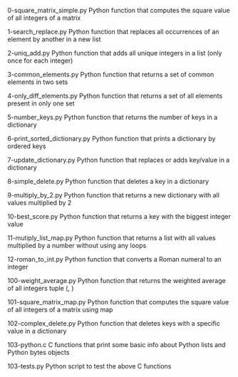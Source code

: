 0-square_matrix_simple.py	Python function that computes the square value of all integers of a matrix

1-search_replace.py	Python function that replaces all occurrences of an element by another in a new list

2-uniq_add.py	Python function that adds all unique integers in a list (only once for each integer)

3-common_elements.py	Python function that returns a set of common elements in two sets

4-only_diff_elements.py	Python function that returns a set of all elements present in only one set

5-number_keys.py	Python function that returns the number of keys in a dictionary

6-print_sorted_dictionary.py	Python function that prints a dictionary by ordered keys

7-update_dictionary.py	Python function that replaces or adds key/value in a dictionary

8-simple_delete.py	Python function that deletes a key in a dictionary

9-multiply_by_2.py	Python function that returns a new dictionary with all values multiplied by 2

10-best_score.py	Python function that returns a key with the biggest integer value

11-mutiply_list_map.py	Python function that returns a list with all values multiplied by a number without using any loops

12-roman_to_int.py	Python function that converts a Roman numeral to an integer

100-weight_average.py	Python function that returns the weighted average of all integers tuple (, )

101-square_matrix_map.py	Python function that computes the square value of all integers of a matrix using map

102-complex_delete.py	Python function that deletes keys with a specific value in a dictionary

103-python.c	C functions that print some basic info about Python lists and Python bytes objects

103-tests.py	Python script to test the above C functions